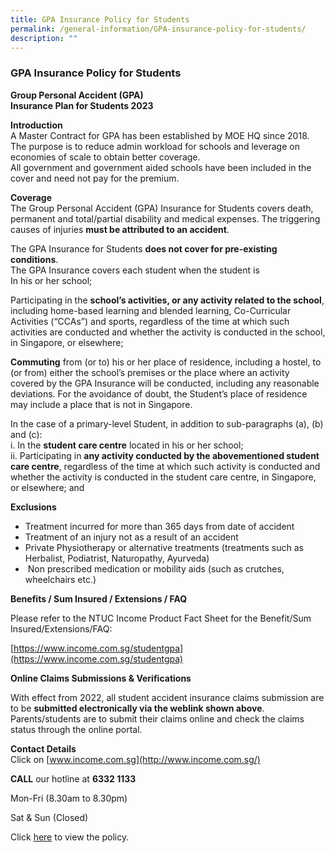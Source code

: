 ```yaml
---
title: GPA Insurance Policy for Students
permalink: /general-information/GPA-insurance-policy-for-students/
description: ""
---
```

### GPA Insurance Policy for Students

**Group Personal Accident (GPA)**  
**Insurance Plan for Students 2023**

**Introduction**  
A Master Contract for GPA has been established by MOE HQ since 2018. The purpose is to reduce admin workload for schools and leverage on economies of scale to obtain better coverage.  
All government and government aided schools have been included in the cover and need not pay for the premium.

**Coverage**  
The Group Personal Accident (GPA) Insurance for Students covers death, permanent and total/partial disability and medical expenses. The triggering causes of injuries **must be attributed to an accident**.

The GPA Insurance for Students **does not cover for pre-existing conditions**.  
The GPA Insurance covers each student when the student is  
In his or her school;

Participating in the **school’s activities, or any activity related to the school**, including home-based learning and blended learning, Co-Curricular Activities (“CCAs”) and sports, regardless of the time at which such activities are conducted and whether the activity is conducted in the school, in Singapore, or elsewhere;

**Commuting** from (or to) his or her place of residence, including a hostel, to (or from) either the school’s premises or the place where an activity covered by the GPA Insurance will be conducted, including any reasonable deviations. For the avoidance of doubt, the Student’s place of residence may include a place that is not in Singapore.

In the case of a primary-level Student, in addition to sub-paragraphs (a), (b) and (c):  
i. In the **student care centre** located in his or her school;  
ii. Participating in **any activity conducted by the abovementioned student care centre**, regardless of the time at which such activity is conducted and whether the activity is conducted in the student care centre, in Singapore, or elsewhere; and

**Exclusions**

*   Treatment incurred for more than 365 days from date of accident
*   Treatment of an injury not as a result of an accident
*   Private Physiotherapy or alternative treatments (treatments such as Herbalist, Podiatrist, Naturopathy, Ayurveda)
*    Non prescribed medication or mobility aids (such as crutches, wheelchairs etc.)

**Benefits / Sum Insured / Extensions / FAQ**

Please refer to the NTUC Income Product Fact Sheet for the Benefit/Sum  
Insured/Extensions/FAQ:

[https://www.income.com.sg/studentgpa](https://www.income.com.sg/studentgpa)

**Online Claims Submissions & Verifications**

With effect from 2022, all student accident insurance claims submission are to be **submitted electronically via the weblink shown above**. Parents/students are to submit their claims online and check the claims status through the online portal.

**Contact Details**  
Click on [www.income.com.sg](http://www.income.com.sg/)

**CALL** our hotline at **6332 1133**

Mon-Fri
(8.30am to 8.30pm)

Sat & Sun  (Closed)

Click [here](/files/Product%20Fact%20Sheet%20Year%202023.pdf) to view the policy.